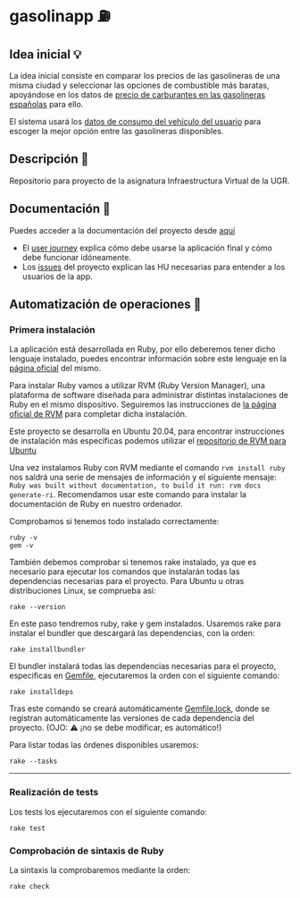 # gasolinapp :fuelpump:

## Idea inicial :bulb:
La idea inicial consiste en comparar los precios de las gasolineras de una misma ciudad y seleccionar las opciones de combustible más baratas, apoyándose en los datos de [precio de carburantes en las gasolineras españolas](https://geoportalgasolineras.es/#/Descargas) para ello.

El sistema usará los [datos de consumo del vehículo del usuario](https://www.dieselogasolina.com/cuanto-consume-coche-a-los-100-km.html) para escoger la mejor opción entre las gasolineras disponibles.

## Descripción :memo:
Repositorio para proyecto de la asignatura Infraestructura Virtual de la UGR.

## Documentación :open_file_folder:
Puedes acceder a la documentación del proyecto desde [aquí](https://github.com/vlljuan99/gasolinapp/tree/Objetivo-1/docs)
  * El [user journey](https://github.com/vlljuan99/gasolinapp/blob/Objetivo-1/docs/user_journey.md) explica cómo debe usarse la aplicación final y cómo debe funcionar idóneamente.
  * Los [issues](https://github.com/vlljuan99/gasolinapp/blob/Objetivo-1/docs/ISSUES.md) del proyecto explican las HU necesarias para entender a los usuarios de la app.

## Automatización de operaciones 🤖
### Primera instalación
La aplicación está desarrollada en Ruby, por ello deberemos tener dicho lenguaje instalado, puedes encontrar información sobre este lenguaje en la [página oficial](https://www.ruby-lang.org/es/documentation/) del mismo.

Para instalar Ruby vamos a utilizar RVM (Ruby Version Manager), una plataforma de software diseñada para administrar distintas instalaciones de Ruby en el mismo dispositivo.
Seguiremos las instrucciones de [la página oficial de RVM](https://rvm.io/rvm/install) para completar dicha instalación.

Este proyecto se desarrolla en Ubuntu 20.04, para encontrar instrucciones de instalación más específicas podemos utilizar el [repositorio de RVM para Ubuntu](https://github.com/rvm/ubuntu_rvm)

Una vez instalamos Ruby con RVM mediante el comando ```rvm install ruby``` nos saldrá una serie de mensajes de información y el siguiente mensaje: ```Ruby was built without documentation, to build it run: rvm docs generate-ri```.
Recomendamos usar este comando para instalar la documentación de Ruby en nuestro ordenador.

Comprobamos si tenemos todo instalado correctamente:
```shell
ruby -v
gem -v
```
También debemos comprobar si tenemos rake instalado, ya que es necesario para ejecutar los comandos que instalarán todas las dependencias necesarias para el proyecto.
Para Ubuntu u otras distribuciones Linux, se comprueba así:
```shell
rake --version
```
En este paso tendremos ruby, rake y gem instalados.
Usaremos rake para instalar el bundler que descargará las dependencias, con la orden:
```shell
rake installbundler
```
El bundler instalará todas las dependencias necesarias para el proyecto, especificas en [Gemfile](https://github.com/vlljuan99/gasolinapp/blob/Objetivo-3/Gemfile), ejecutaremos la orden con el siguiente comando:
```shell
rake installdeps
```

Tras este comando se creará automáticamente [Gemfile.lock](https://github.com/vlljuan99/gasolinapp/blob/Objetivo-3/Gemfile.lock), donde se registran automáticamente las versiones de cada dependencia del proyecto.
(OJO: ⚠️ ¡no se debe modificar, es automático!)

Para listar todas las órdenes disponibles usaremos:
```shell
rake --tasks
```
-----------------------------------------------------------------------------

### Realización de tests
Los tests los ejecutaremos con el siguiente comando:
```shell
rake test
```

### Comprobación de sintaxis de Ruby
La sintaxis la comprobaremos mediante la orden:
```shell
rake check
```

